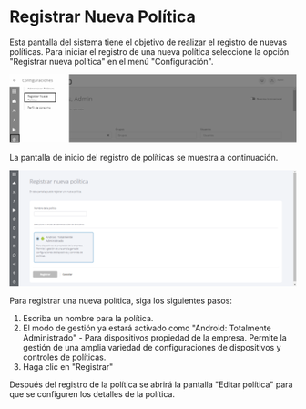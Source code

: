 # Registrar Nueva Política

Esta pantalla del sistema tiene el objetivo de realizar el registro de nuevas políticas. Para iniciar el registro de una nueva política seleccione la opción "Registrar nueva política" en el menú "Configuración".

![](<../.gitbook/assets/14 (5).png>)

La pantalla de inicio del registro de políticas se muestra a continuación.

![](<../.gitbook/assets/15 (5).png>)

Para registrar una nueva política, siga los siguientes pasos:

1. Escriba un nombre para la política.
2. El modo de gestión ya estará activado como "Android: Totalmente Administrado" - Para dispositivos propiedad de la empresa. Permite la gestión de una amplia variedad de configuraciones de dispositivos y controles de políticas.&#x20;
3. Haga clic  en "Registrar"

Después del registro de la política se abrirá la pantalla "Editar política" para que se configuren los detalles de la política.&#x20;
